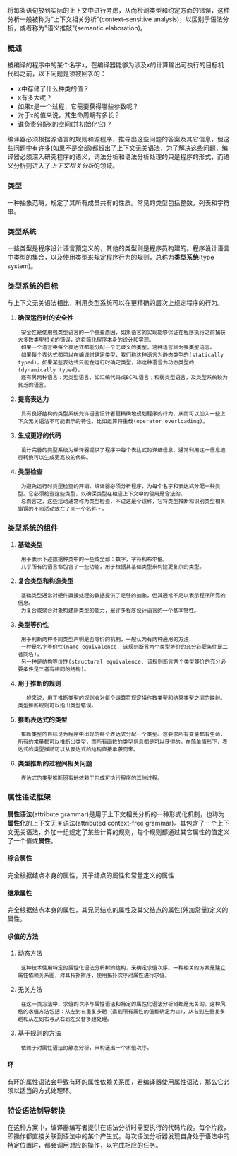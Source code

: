 将每条语句放到实际的上下文中进行考虑，从而检测类型和约定方面的错误，这种分析一般被称为“上下文相关分析”(context-sensitive analysis)，以区别于语法分析，或者称为"语义推敲"(semantic elaboration)。
### 概述
被编译的程序中的某个名字x，在编译器能够为涉及x的计算输出可执行的目标机代码之前，以下问题是须被回答的：
* x中存储了什么种类的值？
* x有多大呢？
* 如果x是一个过程，它需要获得哪些参数呢？
* 对于x的值来说，其生命周期有多长？
* 谁负责分配x的空间(并初始化它)？

编译器必须根据源语言的规则和源程序，推导出这些问题的答案及其它信息，但这些问题中有许多(如果不是全部)都超出了上下文无关语法，为了解决这些问题，编译器必须深入研究程序的语义，词法分析和语法分析处理的只是程序的形式，而语义分析则进入了*上下文相关分析*的领域。

### 类型
一种抽象范畴，规定了其所有成员共有的性质。常见的类型包括整数，列表和字符串。

### 类型系统
一些类型是程序设计语言预定义的，其他的类型则是程序员构建的。程序设计语言中类型的集合，以及使用类型来规定程序行为的规则，总称为**类型系统**(type system)。

### 类型系统的目标
与上下文无关语法相比，利用类型系统可以在更精确的层次上规定程序的行为。

1. **确保运行时的安全性**

        安全性是使用强类型语言的一个重要原因，如果语言的实现能够保证在程序执行之前捕获大多数类型相关的错误，这将简化程序本身的设计和实现。
		如果一个语言中每个表达式都能分配一个无歧义的类型，这种语言称为强类型语言。
		如果每个表达式都可以在编译时确定类型，我们称这种语言为静态类型的(statically typed)，如果某些表达式只能在运行时确定类型，称这种语言为动态类型的(dynamically typed)。
		还有另两种语言：无类型语言，如汇编代码或BCPL语言；和弱类型语言，及类型系统较为贫乏的语言。

2. **提高表达力**

        具有良好结构的类型系统允许语言设计者更精确地规划程序的行为，从而可以加入一些上下文无关语法不可能表示的特性，比如运算符重载(operator overloading)。

3. **生成更好的代码**

        设计完善的类型系统为编译器提供了程序中每个表达式的详细信息，通常利用这一信息进行转换可以生成更高校的代码。

4. **类型检查**

        为避免运行时类型检查的开销，编译器必须分析程序，为每个名字和表达式分配一种类型。它必须检查这些类型，以确保类型在相应上下文中的使用是合法的。
		总而言之，这些活动通常称为类型检查，不过这是个误称，它将类型推断和识别类型相关错误的不同活动放在了同一个名称下。
		
### 类型系统的组件
1. **基础类型**

        用于表示下述数据种类中的一些或全部：数字，字符和布尔值。
		几乎所有的语言都包含了一些功能，用于根据其基础类型来构建更复杂的类型。

2. **复合类型和构造类型**

		基础类型通常对硬件直接处理的数据提供了足够的抽象，但其通常不足以表示程序所需的信息。
		为复合或聚合对象构建新类型的能力，是许多程序设计语言的一个基本特性。

3. **类型等价性**

		用于判断两种不同类型声明是否等价的机制，一般认为有两种通用的方法，
		一种是名字等价性(name equivalence, 该规则断言两个类型等价的充分必要条件是二者同名)，
		另一种是结构等价性(structural equivalence, 该规则断言两个类型等价的充分必要条件是二者有相同的结构)。

4. **用于推断的规则**

		一般来说，用于推断类型的规则会对每个运算符规定操作数类型和结果类型之间的映射。类型推断规则可以指出类型错误。

5. **推断表达式的类型**

		推断类型的目标是为程序中出现的每个表达式分配一个类型。这要求所有变量都有生命，所有的常量都可以推断出类型，而所有函数的类型信息都是可以获得的。在简单情形下，表达式的类型推断可以从表达式的结构直接承袭而来。

6. **类型推断的过程间相关问题**

		表达式的类型推断固有地依赖于形成可执行程序的其他过程。

### 属性语法框架
**属性语法**(attribute grammar)是用于上下文相关分析的一种形式化机制，也称为**属性化**的上下文无关语法(attributed context-free grammar)。其包含了一个上下文无关语法，外加一组规定了某些计算的规则，每个规则都通过其它属性的值定义了一个值或**属性**。

#### 综合属性
完全根据结点本身的属性，其子结点的属性和常量定义的属性

#### 继承属性
完全根据结点本身的属性，其兄弟结点的属性及其父结点的属性(外加常量)定义的属性。

#### 求值的方法
1. 动态方法

		这种技术使用特定的属性化语法分析树的结构，来确定求值次序。一种相关的方案是建立属性依赖关系图，对其拓扑排序，使用拓扑次序对属性进行求值。

2. 无关方法

		在这一类方法中，求值的次序与属性语法和特定的属性化语法分析树都是无关的。这种风格的求值方法包括：从左到右重复多趟（直到所有属性的值都确定为止），从右到左重复多趟和从左到右与从右到左交替多趟处理。

3. 基于规则的方法

		依赖于对属性语法的静态分析，来构造出一个求值次序。

#### 环
有环的属性语法会导致有环的属性依赖关系图，若编译器使用属性语法，那么它必须以适当的方式处理环。

### 特设语法制导转换
在这种方案中，编译器编写者提供在语法分析时需要执行的代码片段。每个片段，即操作都直接关联到语法中的某个产生式。每次语法分析器发现自身处于语法中的特定位置时，都会调用对应的操作，以完成相应的任务。
